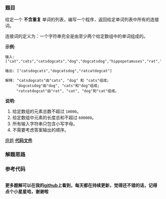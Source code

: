 ### 题目
给定一个 **不含重复** 单词的列表，编写一个程序，返回给定单词列表中所有的连接词。

连接词的定义为：一个字符串完全是由至少两个给定数组中的单词组成的。

**示例:**

    
    
    输入: ["cat","cats","catsdogcats","dog","dogcatsdog","hippopotamuses","rat","ratcatdogcat"]
    
    输出: ["catsdogcats","dogcatsdog","ratcatdogcat"]
    
    解释: "catsdogcats"由"cats", "dog" 和 "cats"组成; 
         "dogcatsdog"由"dog", "cats"和"dog"组成; 
         "ratcatdogcat"由"rat", "cat", "dog"和"cat"组成。
    

**说明:**

  1. 给定数组的元素总数不超过 `10000`。
  2. 给定数组中元素的长度总和不超过 `600000`。
  3. 所有输入字符串只包含小写字母。
  4. 不需要考虑答案输出的顺序。

[原题](https://leetcode-cn.com/problems/concatenated-words/)    **[代码文件]()**


### 解题思路




### 参考代码

```go


```




**更多题解可以在我的[github](https://github.com/LZH139/leetcode_Go)上看到，每天都在持续更新，觉得还不错的话，记得点个小星星哈，谢谢啦**
